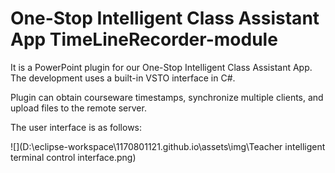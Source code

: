# One-Stop Intelligent Class Assistant App TimeLineRecorder-module
It is a PowerPoint plugin for our One-Stop Intelligent Class Assistant App. The development uses a built-in VSTO interface in C#.

Plugin can obtain courseware timestamps, synchronize multiple clients, and upload files to the remote server.

The user interface is as follows:

![](D:\eclipse-workspace\1170801121.github.io\assets\img\Teacher intelligent terminal control interface.png)

